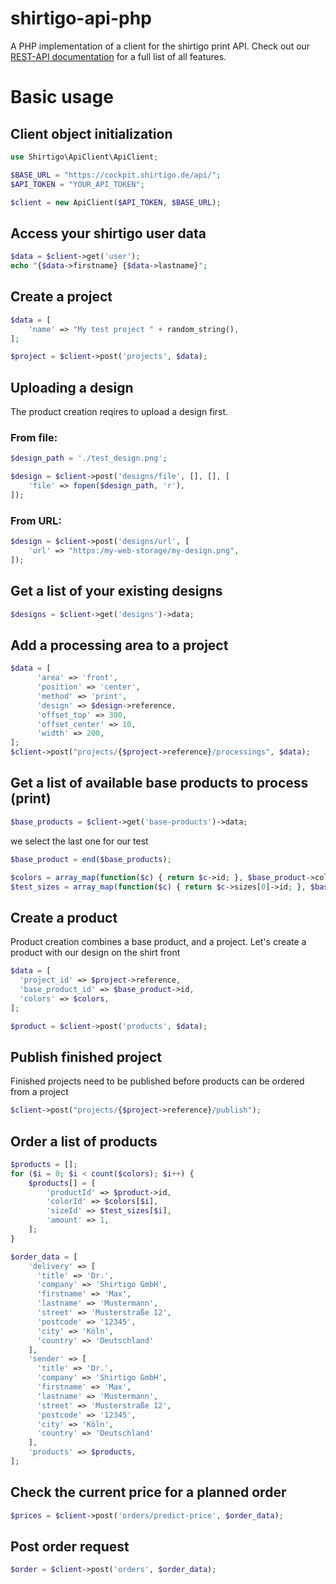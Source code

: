 # shirtigo-api-php
A PHP implementation of a client for the shirtigo print API.
Check out our [REST-API documentation](https://cockpit.shirtigo.de/docs/rest-api/) for a full list of all features.

# Basic usage
## Client object initialization
```php
use Shirtigo\ApiClient\ApiClient;

$BASE_URL = "https://cockpit.shirtigo.de/api/";
$API_TOKEN = "YOUR_API_TOKEN";

$client = new ApiClient($API_TOKEN, $BASE_URL);
```
## Access your shirtigo user data
```php
$data = $client->get('user');
echo "{$data->firstname} {$data->lastname}";
```

## Create a project
```php
$data = [
    'name' => "My test project " + random_string(),
];

$project = $client->post('projects', $data);
```

## Uploading a design
 The product creation reqires to upload a design first.
### From file:
```php
$design_path = './test_design.png';

$design = $client->post('designs/file', [], [], [
    'file' => fopen($design_path, 'r'),
]);
```
### From URL:
```php
$design = $client->post('designs/url', [
    'url' => "https:/my-web-storage/my-design.png",
]);
```

## Get a list of your existing designs
```php
$designs = $client->get('designs')->data;
```

## Add a processing area to a project
```php
$data = [
      'area' => 'front',
      'position' => 'center',
      'method' => 'print',
      'design' => $design->reference,
      'offset_top' => 300,
      'offset_center' => 10,
      'width' => 200,
];
$client->post("projects/{$project->reference}/processings", $data);
```

## Get a list of available base products to process (print)
```php
$base_products = $client->get('base-products')->data;
```

we select the last one for our test
```php
$base_product = end($base_products);

$colors = array_map(function($c) { return $c->id; }, $base_product->colors->data);
$test_sizes = array_map(function($c) { return $c->sizes[0]->id; }, $base_product->colors->data);
```

## Create a product
Product creation combines a base product, and a project.
Let's create a product with our design on the shirt front
```php
$data = [
  'project_id' => $project->reference,
  'base_product_id' => $base_product->id,
  'colors' => $colors,
];

$product = $client->post('products', $data);
```

## Publish finished project
 Finished projects need to be published before products can be ordered from a project
```php
$client->post("projects/{$project->reference}/publish");
```

## Order a list of products
```php
$products = [];
for ($i = 0; $i < count($colors); $i++) {
    $products[] = [
        'productId' => $product->id,
        'colorId' => $colors[$i],
        'sizeId' => $test_sizes[$i],
        'amount' => 1,
    ];
}

$order_data = [
    'delivery' => [
      'title' => 'Dr.',
      'company' => 'Shirtigo GmbH',
      'firstname' => 'Max',
      'lastname' => 'Mustermann',
      'street' => 'Musterstraße 12',
      'postcode' => '12345',
      'city' => 'Köln',
      'country' => 'Deutschland'
    ],
    'sender' => [
      'title' => 'Dr.',
      'company' => 'Shirtigo GmbH',
      'firstname' => 'Max',
      'lastname' => 'Mustermann',
      'street' => 'Musterstraße 12',
      'postcode' => '12345',
      'city' => 'Köln',
      'country' => 'Deutschland'
    ],
    'products' => $products,
];
```
## Check the current price for a planned order
```php
$prices = $client->post('orders/predict-price', $order_data);
```
## Post order request
```php
$order = $client->post('orders', $order_data);
```
